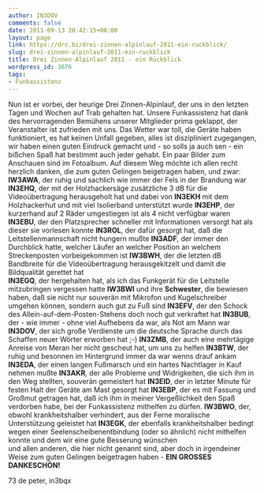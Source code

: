 ```yaml
---
author: IN3DOV
comments: false
date: 2011-09-13 20:42:15+00:00
layout: page
link: https://drc.bz/drei-zinnen-alpinlauf-2011-ein-ruckblick/
slug: drei-zinnen-alpinlauf-2011-ein-ruckblick
title: Drei Zinnen-Alpinlauf 2011 - ein Rückblick
wordpress_id: 3676
tags:
- Funkassistenz
---
```


Nun ist er vorbei, der heurige Drei Zinnen-Alpinlauf, der uns in den letzten Tagen und Wochen auf Trab gehalten hat.
Unsere Funkassistenz hat dank des hervorragenden Bemühens unserer Mitglieder prima geklappt, der Veranstalter ist zufrieden mit uns.
Das Wetter war toll, die Geräte haben funktioniert, es hat keinen Unfall gegeben, alles ist diszipliniert zugegangen, wir haben einen guten Eindruck gemacht und - so solls ja auch sen - ein bißchen Spaß hat bestimmt auch jeder gehabt.
Ein paar Bilder zum Anschauen sind im Fotoalbum.
Auf diesem Weg möchte ich allen recht herzlich danken, die zum guten Gelingen beigetragen haben, und zwar:
**IW3AWA**, der ruhig und sachlich wie immer der Fels in der Brandung war 
**IN3EHQ**, der mit der Holzhackersäge zusätzliche 3 dB für die Videoübertragung herausgeholt hat und dabei von
**IN3EKH** mit dem Holzhackerhut und mit viel Isolierband unterstützt wurde
**IN3EHP**, der kurzerhand auf 2 Räder umgestiegen ist als 4 nicht verfügbar waren
**IN3EBU**, der den Platzsprecher schneller mit Informationen versorgt hat als dieser sie vorlesen konnte
**IN3ROL**, der dafür gesorgt hat, daß die Leitstellenmannschaft nicht hungern mußte
**IN3ADF**, der immer den Durchblick hatte, welcher Läufer an welcher Position an welchem Streckenposten vorbeigekommen ist
**IW3BWH**, der die letzten dB Bandbreite für die Videoübertragung herausgekitzelt und damit die Bildqualität gerettet hat   
**IN3EGQ**, der hergehalten hat, als ich das Funkgerät für die Leitstelle mitzubringen vergessen hatte
**IW3BWI** und ihre **Schwester**, die bewiesen haben, daß sie nicht nur souverän mit Mikrofon und Kugelschreiber umgehen können, sondern auch gut zu Fuß sind
**IN3EFV**, der den Schock des Allein-auf-dem-Posten-Stehens doch noch gut verkraftet hat
**IN3BUB**, der - wie immer - ohne viel Aufhebens da war, als Not am Mann war
**IN3DOV**, der sich große Verdienste um die deutsche Sprache durch das Schaffen neuer Wörter erworben hat ;-)
**IN3ZMB**, der auch eine mehrtägige Anreise von Meran her nicht gescheut hat, um uns zu helfen
**IN3BTW**, der ruhig und besonnen im Hintergrund immer da war wenns drauf ankam 
**IN3EDA**, der einen langen Fußmarsch und ein hartes Nachtlager in Kauf nehmen mußte
**IN3AKR**, der alle Probleme und Widrigkeiten, die sich ihm in den Weg stellten, souverän gemeistert hat 
**IN3EID**, der in letzter Minute für festen Halt der Geräte am Mast gesorgt hat
**IN3EBP**, der es mit Fassung und Großmut getragen hat, daß ich ihm in meiner Vergeßlichkeit den Spaß verdorben habe, bei der Funkassistenz mithelfen zu dürfen.
**IW3BWO**, der, obwohl krankheitshalber verhindert, aus der Ferne moralische Unterstützung geleistet hat
**IN3EGK**, der ebenfalls krankheitshalber bedingt wegen einer Seelenscheibenentbindung (oder so ähnlich) nicht mithelfen konnte und dem wir eine gute Besserung wünschen  
und allen anderen, die hier nicht genannt sind, aber doch in irgendeiner Weise zum guten Gelingen beigetragen haben - **EIN GROSSES DANKESCHÖN!**

73 de peter, in3bqx
